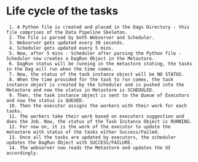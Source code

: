 # Life cycle of the tasks
     1. A Python file is created and placed in the Dags Directory - this file comprises of the Data Pipeline Skeleton.
     2. The File is parsed by both Webserver and Scheduler.
     3. Webserver gets updated every 30 seconds.
     4. Scheduler gets updated every 5 mins.
     5. Now, after 5 mins - Scheduler after parsing the Python file - Scheduler now creates a DagRun Object in the Metastore.
     6. DagRun status will be running in the metastore stating, the tasks in the Dag will run when the time comes.
     7. Now, the status of the task instance object will be NO STATUS.
     8. When the time provided for the task to run comes, the task instance object is created by the Scheduler and is pushed into the Metastore and now the status in Metastore is SCHEDULED.
     9. Then, the task instance object is sent to the Queue of Executors and now the status is QUEUED.
     10. Then the executor assigns the workers with their work for each tasks.
     11. The workers take their work based on executors suggestion and does the Job. Now, the status of the Task Instance Object is RUNNING.
     12. For now on, it is the work of the executor to update the metastore with status of the tasks either Success/Failed.
     13. Once all the tasks are updated by executors, the scheduler updates the DagRun Object with SUCCESS/FAILURE.
     14. The webserver now reads the Metastore and updates the UI accordingly.